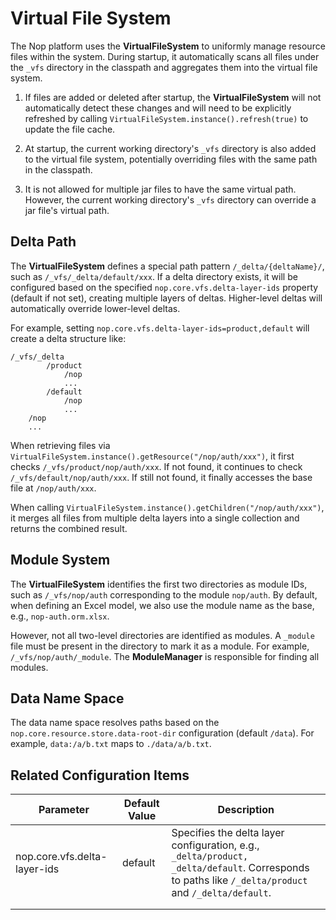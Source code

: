 # Virtual File System

The Nop platform uses the **VirtualFileSystem** to uniformly manage resource files within the system. During startup, it automatically scans all files under the `_vfs` directory in the classpath and aggregates them into the virtual file system.

1. If files are added or deleted after startup, the **VirtualFileSystem** will not automatically detect these changes and will need to be explicitly refreshed by calling `VirtualFileSystem.instance().refresh(true)` to update the file cache.

2. At startup, the current working directory's `_vfs` directory is also added to the virtual file system, potentially overriding files with the same path in the classpath.

3. It is not allowed for multiple jar files to have the same virtual path. However, the current working directory's `_vfs` directory can override a jar file's virtual path.

## Delta Path

The **VirtualFileSystem** defines a special path pattern `/_delta/{deltaName}/`, such as `/_vfs/_delta/default/xxx`. If a delta directory exists, it will be configured based on the specified `nop.core.vfs.delta-layer-ids` property (default if not set), creating multiple layers of deltas. Higher-level deltas will automatically override lower-level deltas.

For example, setting `nop.core.vfs.delta-layer-ids=product,default` will create a delta structure like:

```
/_vfs/_delta
        /product
            /nop
            ...
        /default
            /nop
            ...
    /nop
    ...
```

When retrieving files via `VirtualFileSystem.instance().getResource("/nop/auth/xxx")`, it first checks `/_vfs/product/nop/auth/xxx`. If not found, it continues to check `/_vfs/default/nop/auth/xxx`. If still not found, it finally accesses the base file at `/nop/auth/xxx`.

When calling `VirtualFileSystem.instance().getChildren("/nop/auth/xxx")`, it merges all files from multiple delta layers into a single collection and returns the combined result.

## Module System

The **VirtualFileSystem** identifies the first two directories as module IDs, such as `/_vfs/nop/auth` corresponding to the module `nop/auth`. By default, when defining an Excel model, we also use the module name as the base, e.g., `nop-auth.orm.xlsx`.

However, not all two-level directories are identified as modules. A `_module` file must be present in the directory to mark it as a module. For example, `/_vfs/nop/auth/_module`. The **ModuleManager** is responsible for finding all modules.

## Data Name Space

The data name space resolves paths based on the `nop.core.resource.store.data-root-dir` configuration (default `/data`). For example, `data:/a/b.txt` maps to `./data/a/b.txt`.

## Related Configuration Items

| Parameter       | Default Value | Description                                                                 |
|-----------------|---------------|-----------------------------------------------------------------------------|
| nop.core.vfs.delta-layer-ids | default      | Specifies the delta layer configuration, e.g., `_delta/product, _delta/default`. Corresponds to paths like `/_delta/product` and `/_delta/default`. |
||||
||||